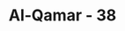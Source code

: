 ---
title: "Al-Qamar - 38"
no: 38
arabic_no: ٣٨
ayah: وَلَقَدْ صَبَّحَهُمْ بُكْرَةً عَذَابٌ مُّسْتَقِرٌّۚ  
translation: "Dan sungguh, pada esok harinya mereka benar-benar ditimpa azab yang tetap."
tafsir: "Pada pagi harinya, azab pun datang. Mereka dihujani batu oleh Allah sehingga mereka dan negerinya terkubur habis. Nabi Lut sendiri beserta keluarga yaitu kedua putrinya dan mereka yang beriman sudah diperintahkan keluar dari negeri itu sebelum fajar sehingga mereka selamat."
---